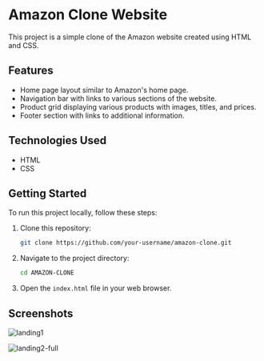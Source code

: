 # Amazon Clone Website

This project is a simple clone of the Amazon website created using HTML and CSS.

## Features

- Home page layout similar to Amazon's home page.
- Navigation bar with links to various sections of the website.
- Product grid displaying various products with images, titles, and prices.
- Footer section with links to additional information.

## Technologies Used

- HTML
- CSS

## Getting Started

To run this project locally, follow these steps:

1. Clone this repository:

    ```bash
    git clone https://github.com/your-username/amazon-clone.git
    ```

2. Navigate to the project directory:

    ```bash
    cd AMAZON-CLONE
    ```

3. Open the `index.html` file in your web browser.

## Screenshots

![landing1](https://github.com/revathipriyan/amazon-clone/assets/81468374/2e1635aa-6aef-4d81-b8c5-d9cc384a49c0)



![landing2-full](https://github.com/revathipriyan/amazon-clone/assets/81468374/83fccfc5-a4b3-4db9-bb72-e5b8f3065ac7)






